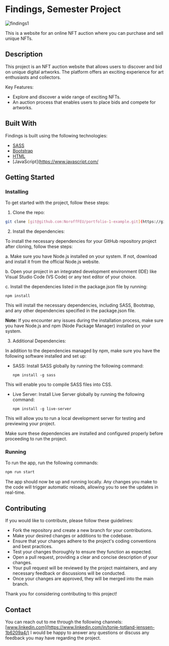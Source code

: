 # Findings, Semester Project

![findings1](https://github.com/tonjetj/2022-semester-project/assets/91598255/c3a0b2f9-2797-4449-9c92-cff2861c65b0)

This is a website for an online NFT auction where you can purchase and sell unique NFTs.

## Description

This project is an NFT auction website that allows users to discover and bid on unique digital artworks. The platform offers an exciting experience for art enthusiasts and collectors.

Key Features:

- Explore and discover a wide range of exciting NFTs.
- An auction process that enables users to place bids and compete for artworks.

## Built With

Findings is built using the following technologies:

- [SASS]([https://reactjs.org/](https://sass-lang.com/guide))
- [Bootstrap](https://getbootstrap.com)
- [HTML](https://html.com/)
- [JavaScript](https://www.javascript.com/

## Getting Started

### Installing

To get started with the project, follow these steps:

1. Clone the repo:

```bash
git clone [git@github.com:NoroffFEU/portfolio-1-example.git](https://github.com/tonjetj/2022-semester-project.git)
```

2. Install the dependencies:

To install the necessary dependencies for your GitHub repository project after cloning, follow these steps:

 a. Make sure you have Node.js installed on your system. If not, download and install it from the official Node.js website.

 b. Open your project in an integrated development environment (IDE) like Visual Studio Code (VS Code) or any text editor of your choice.

 c. Install the dependencies listed in the package.json file by running:
 
```
npm install 
```

This will install the necessary dependencies, including SASS, Bootstrap, and any other dependencies specified in the package.json file.

**Note:** If you encounter any issues during the installation process, make sure you have Node.js and npm (Node Package Manager) installed on your system.

3. Additional Dependencies:

In addition to the dependencies managed by npm, make sure you have the following software installed and set up:

- SASS: Install SASS globally by running the following command:

  ```
  npm install -g sass
  ```

This will enable you to compile SASS files into CSS.

- Live Server: Install Live Server globally by running the following command:

  ```
  npm install -g live-server
  ```

This will allow you to run a local development server for testing and previewing your project.

Make sure these dependencies are installed and configured properly before proceeding to run the project.


### Running

To run the app, run the following commands:

```bash
npm run start
```

The app should now be up and running locally. Any changes you make to the code will trigger automatic reloads, allowing you to see the updates in real-time.

## Contributing

If you would like to contribute, please follow these guidelines:

- Fork the repository and create a new branch for your contributions.
- Make your desired changes or additions to the codebase.
- Ensure that your changes adhere to the project's coding conventions and best practices.
- Test your changes thoroughly to ensure they function as expected.
- Open a pull request, providing a clear and concise description of your changes.
- Your pull request will be reviewed by the project maintainers, and any necessary feedback or discussions will be conducted.
- Once your changes are approved, they will be merged into the main branch.

Thank you for considering contributing to this project!

## Contact

You can reach out to me through the following channels:
[www.linkedin.com](https://www.linkedin.com/in/tonje-totland-jenssen-1b6209a4/)
I would be happy to answer any questions or discuss any feedback you may have regarding the project.

